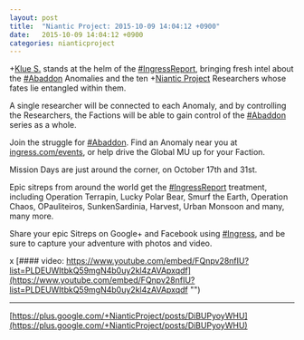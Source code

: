 ```yaml
---
layout: post
title:  "Niantic Project: 2015-10-09 14:04:12 +0900"
date:   2015-10-09 14:04:12 +0900
categories: nianticproject
---
```

+[Klue S.](https://plus.google.com/110350977702120778591 "") stands at the helm of the [#IngressReport](https://plus.google.com/s/%23IngressReport ""), bringing fresh intel about the [#Abaddon](https://plus.google.com/s/%23Abaddon "") Anomalies and the ten +[Niantic Project](https://plus.google.com/105211554081025512763 "") Researchers whose fates lie entangled within them.

A single researcher will be connected to each Anomaly, and by controlling the Researchers, the Factions will be able to gain control of the [#Abaddon](https://plus.google.com/s/%23Abaddon "") series as a whole.

Join the struggle for [#Abaddon](https://plus.google.com/s/%23Abaddon ""). Find an Anomaly near you at [ingress.com/events](http://ingress.com/events ""), or help drive the Global MU up for your Faction.

Mission Days are just around the corner, on October 17th and 31st.

Epic sitreps from around the world get the [#IngressReport](https://plus.google.com/s/%23IngressReport "") treatment, including Operation Terrapin, Lucky Polar Bear, Smurf the Earth, Operation Chaos, OPauliteiros, SunkenSardinia, Harvest, Urban Monsoon and many, many more.

Share your epic Sitreps on Google+ and Facebook using [#Ingress](https://plus.google.com/s/%23Ingress ""), and be sure to capture your adventure with photos and video.

x
[#### video: https://www.youtube.com/embed/FQnpv28nfIU?list=PLDEUWItbkQ59mgN4b0uy2kl4zAVApxqdf](https://www.youtube.com/embed/FQnpv28nfIU?list=PLDEUWItbkQ59mgN4b0uy2kl4zAVApxqdf "")
- - -
[https://plus.google.com/+NianticProject/posts/DiBUPyoyWHU](https://plus.google.com/+NianticProject/posts/DiBUPyoyWHU)

